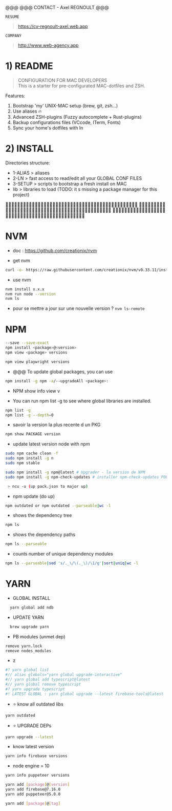 @@@
@@@ CONTACT - Axel REGNOULT
@@@

`RESUME`

> https://cv-regnoult-axel.web.app

`COMPANY`

> http://www.web-agency.app

# 1) README

> CONFIGURATION FOR MAC DEVELOPERS  
> This is a starter for pre-configurated MAC-dotfiles and ZSH.

Features:

1. Bootstrap 'my' UNIX-MAC setup (brew, git, zsh...)
2. Use aliases 🔥
3. Advanced ZSH-plugins (Fuzzy autocomplete + Rust-plugins)
4. Backup configurations files (VCcode, ITerm, Fonts)
5. Sync your home's dotfiles with ln

# 2) INSTALL

Directories structure:

- 1-ALIAS > aliases
- 2-LN > fast access to read/edit all your GLOBAL CONF FILES
- 3-SETUP > scripts to bootstrap a fresh install on MAC
- lib > libraries to load (TODO: it s missing a package manager for this project)

🐇🐇🐇🐇🐇🐇🐇🐇🐇🐇🐇🐇🐇🐇🐇🐇🐇🐇🐇🐇🐇🐇🐇🐇🐇🐇🐇🐇🐇🐇🐇🐇🐇🐇🐇🐇🐇🐇🐇🐇🐇🐇🐇🐇🐇
🐇🐇🐇🐇🐇🐇🐇🐇🐇🐇🐇🐇🐇🐇🐇🐇🐇🐇🐇🐇🐇🐇🐇🐇🐇🐇🐇🐇🐇🐇🐇🐇🐇🐇🐇🐇🐇🐇🐇🐇🐇🐇🐇🐇🐇
🐇🐇🐇🐇🐇🐇🐇🐇🐇🐇🐇🐇🐇🐇🐇🐇🐇🐇🐇🐇🐇🐇🐇🐇🐇🐇🐇🐇🐇🐇🐇🐇🐇🐇🐇🐇🐇🐇🐇🐇🐇🐇🐇🐇🐇

# NVM

- doc : https://github.com/creationix/nvm

- get nvm

```bash
curl -o- https://raw.githubusercontent.com/creationix/nvm/v0.33.11/install.sh | bash
```

- use nvm

```bash
nvm install x.x.x
nvm run node --version
nvm ls
```

- pour se mettre a jour sur une nouvelle version ?
  `nvm ls-remote`

# NPM

```bash
--save --save-exact
npm install <package>@<version>
npm view <package> versions

npm view playwright versions
```

- @@@ To update global packages, you can use

```bash
npm install -g npm -a/--upgradeAll <package>:
```

- NPM show info view v

- You can run npm list -g to see where global libraries are installed.

```bash
npm list -g
npm list -g --depth=0
```

- savoir la version la plus recente d un PKG

```bash
npm show PACKAGE version
```

- update latest version node with npm

```bash
sudo npm cache clean -f
sudo npm install -g n
sudo npm stable

sudo npm install -g npm@latest # Upgrader - la version de NPM
sudo npm install -g npm-check-updates # installer npm-check-updates POUR upgrader aux dernieres versions avec NPM
```

```bash
 > ncu -u (up pack.json to major up)
```

- npm update (do up)

```bash
npm outdated or npm outdated --parseable|wc -l
```

- shows the dependency tree

```bash
npm ls
```

- shows the dependency paths

```bash
npm ls --parseable
```

- counts number of unique dependency modules

```bash
npm ls --parseable|sed 's/._\/\(._\)/\1/g'|sort|uniq|wc -l
```

# YARN

- GLOBAL INSTALL

```bash
  yarn global add ndb
```

- UPDATE YARN

```bash
  brew upgrade yarn
```

- PB modules (unmet dep)

```bash
remove yarn.lock
remove nodes_modules
```

- z

```bash
#? yarn global list
#// alias globals="yarn global upgrade-interactive"
#// yarn global add typescript@latest
#// yarn global remove typescript
#? yarn upgrade typescript
#! LATEST GLOBAL : yarn global upgrade --latest firebase-tools@latest
```

- ⭐ know all outdated libs

```bash
yarn outdated
```

- ⭐ UPGRADE DEPs

```bash
yarn upgrade --latest
```

- know latest version

```bash
yarn info firebase versions
```

- node engine = 10

```bash
yarn info puppeteer versions

yarn add [package]@[version]
yarn add firebase@7.16.0
yarn add puppeteer@5.0.0

yarn add [package]@[tag]
```
